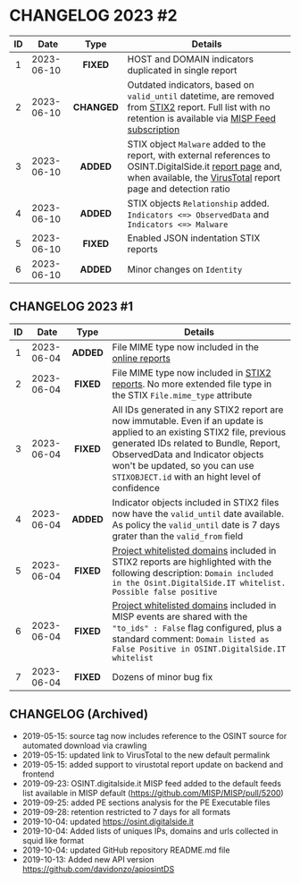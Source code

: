 # CHANGELOG 2023 #2
| ID | Date	    | Type      | Details |
|:-:| --------- | :-------: | ------- |
| 1 | 2023-06-10 | **FIXED** | HOST and DOMAIN indicators duplicated in single report |
| 2 | 2023-06-10 | **CHANGED** | Outdated indicators, based on `valid_until` datetime, are removed from [STIX2](https://osint.digitalside.it/Threat-Intel/stix2/) report. Full list with no retention is available via [MISP Feed subscription](https://osint.digitalside.it/Threat-Intel/digitalside-misp-feed/) | 
| 3 | 2023-06-10 | **ADDED** | STIX object `Malware` added to the report, with external references to OSINT.DigitalSide.it [report page](https://osint.digitalside.it/report/) and, when available, the [VirusTotal](https://www.virustotal.com/) report page and detection ratio |
| 4 | 2023-06-10 | **ADDED** | STIX objects `Relationship` added. `Indicators <=> ObservedData` and `Indicators <=> Malware` |
| 5 | 2023-06-10 | **FIXED** | Enabled JSON indentation STIX reports |
| 6 | 2023-06-10 | **ADDED** | Minor changes on `Identity` |

## CHANGELOG 2023 #1
| ID | Date	    | Type      | Details |
|:-:| --------- | :-------: | ------- |
| 1 | 2023-06-04| **ADDED** | File MIME type now included in the [online reports](https://osint.digitalside.it/report/) |
| 2 | 2023-06-04| **FIXED** | File MIME type now included in [STIX2 reports](https://osint.digitalside.it/Threat-Intel/stix2/). No more extended file type in the STIX `File.mime_type` attribute |
| 3 | 2023-06-04| **FIXED** | All IDs generated in any STIX2 report are now immutable. Even if an update is applied to an existing STIX2 file, previous generated IDs related to Bundle, Report, ObservedData and Indicator objects won't be updated, so you can use `STIXOBJECT.id` with an hight level of confidence |
| 4 | 2023-06-04| **ADDED** | Indicator objects included in STIX2 files now have the `valid_until` date available. As policy the `valid_until` date is 7 days grater than the `valid_from` field |
| 5 | 2023-06-04| **FIXED** | [Project whitelisted domains](https://github.com/davidonzo/Threat-Intel-Domain-WL) included in STIX2 reports are highlighted with the following description: `Domain included in the Osint.DigitalSide.IT whitelist. Possible false positive` |
| 6 | 2023-06-04| **FIXED** | [Project whitelisted domains](https://github.com/davidonzo/Threat-Intel-Domain-WL) included in MISP events are shared with the `"to_ids" : False` flag configured, plus a standard comment: `Domain listed as False Positive in OSINT.DigitalSide.IT whitelist` |
| 7 | 2023-06-04| **FIXED** | Dozens of minor bug fix |

## CHANGELOG (Archived)
* 2019-05-15: source tag now includes reference to the OSINT source for automated download via crawling
* 2019-05-15: updated link to VirusTotal to the new default permalink
* 2019-05-15: added support to virustotal report update on backend and frontend
* 2019-09-23: OSINT.digitalside.it MISP feed added to the default feeds list available in MISP default (https://github.com/MISP/MISP/pull/5200)
* 2019-09-25: added PE sections analysis for the PE Executable files 
* 2019-09-28: retention restricted to 7 days for all formats
* 2019-10-04: updated https://osint.digitalside.it
* 2019-10-04: Added lists of uniques IPs, domains and urls collected in squid like format
* 2019-10-04: updated GitHub repository README.md file
* 2019-10-13: Added new API version https://github.com/davidonzo/apiosintDS
